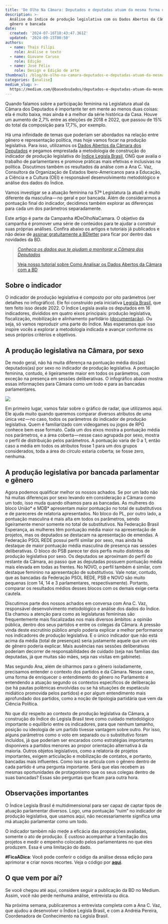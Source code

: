 ```yaml
---
title: 'De Olho Na Câmara: Deputados e deputadas atuam da mesma forma no parlamento?'
description: >-
  Análise do índice de produção legislativa com os Dados Abertos da Câmara por
  gênero e bancada
date:
  created: '2024-07-16T18:43:47.361Z'
  updated: '2024-09-15T00:50'
authors:
  - name: Thais Filipi
    role: Análise e texto
  - name: Giovane Caruso
    role: Edição
  - name: José Félix
    role: Design e Edição de arte
thumbnail: /blog/de-olho-na-camara-deputados-e-deputadas-atuam-da-mesma-forma-no-parlamento/image_0.png
categories: [analise]
medium_slug: >-
  https://medium.com/@basedosdados/deputados-e-deputadas-atuam-da-mesma-forma-no-parlamento-90786b721012
---
```


Quando falamos sobre a participação feminina na Legislatura atual da Câmara dos Deputados é importante ter em mente ao menos duas coisas: ela é muito baixa, mas ainda é a melhor da série histórica da Casa. Houve um aumento de 2,7% entre as eleições de 2018 e 2022, que passou de 15% do total da composição para 17,7%, por exemplo.

Há uma infinidade de temas que poderiam ser abordados na relação entre gênero e representação política, mas hoje vamos focar na produção legislativa. Para isso, utilizamos os [Dados Abertos da Câmara dos Deputados](https://basedosdados.org/dataset/3d388daa-2d20-49eb-8f55-6c561bef26b6) e pegamos emprestada a metodologia de construção do indicador de produção legislativa do [Índice Legisla Brasil](https://indice.legislabrasil.org/), ONG que avalia o trabalho de parlamentares e promove práticas mais efetivas e inclusivas na política. Discutimos também os resultados da análse com a Ana C. Vaz, Consultora da Organização de Estados Ibero-Americanos para a Educação, a Ciência e a Cultura (OEI) e responsável desenvolvimento metodológico e análise dos dados do Índice.

Vamos investigar se a atuação feminina na 57ª Legislatura (a atual) é muito diferente da masculina — no geral e por bancada. Além de considerarmos a pontuação final do indicador, decidimos também explorar as diferenças para cada um dos parâmetros separadamente.

Este artigo é parte da Campanha #DeOlhoNaCamara. O objetivo da campanha é promover uma série de conteúdos para te ajudar a construir suas próprias análises. Confira abaixo os artigos e tutoriais já publicados e não deixe de [assinar gratuitamente a BDletter](https://info.basedosdados.org/newsletter) para ficar por dentro das novidades da BD.

> [*Conheça os dados que te ajudam a monitorar a Câmara dos Deputados*](/blog/de-olho-na-camara-conheca-os-dados-que-te-ajudam-a-monitorar-a-camara-dos-deputados)
>
> [Veja nosso tutorial sobre Como Analisar os Dados Abertos da Câmara com a BD](/blog/de-olho-na-camara-como-analisar-os-dados-abertos-da-camara-dos-deputados)

## Sobre o indicador

O indicador de produção legislativa é composto por oito parâmetros (ver detalhes no infográfico). Ele foi construído pela iniciativa [Legisla Brasil](https://indice.legislabrasil.org/), que tem feito isso desde 2022. O Índice Legisla avalia os deputados em 16 indicadores, divididos em quatro eixos principais: produção legislativa, fiscalização, mobilização e alinhamento partidário ([documentação](https://drive.google.com/file/d/1Tie88VUYT9CzvRDtdMc8aU6CyGyCQ5BK/view)). Ou seja, só vamos reproduzir uma parte do Índice. Mas esperamos que isso inspire vocês a explorar a metodologia indicada e avançar conforme os seus próprios critérios e objetivos.

## A produção legislativa na Câmara, por sexo

De modo geral, não há muita diferença na pontuação média dos(as) deputados(as) por sexo no indicador de produção legislativa. A pontuação feminina, contudo, é ligeiramente maior em todos os parâmetros, com exceção na presença em sessões deliberativas. O infográfico abaixo mostra essas informações para Câmara como um todo e para as bancadas parlamentares.

<Image src="/blog/de-olho-na-camara-deputados-e-deputadas-atuam-da-mesma-forma-no-parlamento/image_0.png" caption="Audiodescrição do Infográfico Título Principal: Produção Legislativa na Câmara Subtítulo: Pontuação média de deputados(as) da atual legislatura nos parâmetros de produção legislativa, por gênero Gráfico Radar: O gráfico radar mostra a pontuação média dos deputados e deputadas em vários parâmetros de produção legislativa, com duas linhas representando mulheres (linha azul) e homens (linha verde). Parâmetros no gráfico radar: Votos em separado, Apresentação de projetos, Relevância das autorias"/>

Em primeiro lugar, vamos falar sobre o gráfico de radar, que utilizamos aqui. Ele ajuda muito quando queremos comparar diversos atributos de uma única vez — no caso, todos os parâmetros do indicador de produção legislativa. Quem é familiarizado com videogames ou jogos de RPG conhece bem esse formato. Cada um dos eixos mostra a pontuação média nos parâmetros, e a área coberta — nesse caso agrupada por sexo, mostra o perfil de distribuição pelos parâmetros. A pontuação varia de 0 a 1, então caso a média em todos os atributos fosse 1 para um dos grupos considerados, toda a área do círculo estaria coberta; se fosse zero, nenhuma.

## A produção legislativa por bancada parlamentar e gênero

Agora podemos qualificar melhor os nossos achados. Se por um lado não há muitas diferenças por sexo levando em consideração a Câmara como um todo, isso muda quando olhamos para as bancadas. As mulheres do bloco União* e MDB* apresentam maior pontuação no total de substitutivos e de pareceres de relatoria apresentados. No bloco do PL, por outro lado, a pontuação masculina é mais alta em todos os parâmetros, sendo ligeiramente menor somente no total de substitutivos. Na Federação Brasil Esperança, as mulheres têm pontuação média maior na apresentação de projetos, mas os deputados se destacam na apresentação de emendas. A Federação PSOL REDE possui perfil similar por sexo, mas ainda há destaque de maior pontuação média masculina de presença nas sessões deliberativas. O bloco do PSB parece ter dois perfis muito distintos de produção legislativa por sexo. Os deputados se aproximam do perfil do restante da Câmara, ao passo que as deputadas possuem pontuação média mais elevada em todas as frentes. No NOVO, o perfil também é similar, com destaque feminino na apresentação de substitutivos. Vale notar, contudo, que as bancadas da Federação PSOL REDE, PSB e NOVO são muito pequenas (com 14, 14 e 3 parlamentares, respectivamente). Portanto, comparar os resultados médios desses blocos com os demais exige certa cautela.

Discutimos parte dos nossos achados em conversa com Ana C. Vaz, responsável desenvolvimento metodológico e análise dos dados do Índice. Ela chamou a atenção para como as legislaturas femininas são frequentemente mais fiscalizadas nos mais diversos âmbitos: a opinião pública, dentro dos seus partidos e entre os colegas da Câmara. A pressão vinda deste escrutínio público amplo poderia explicar a melhor performance nos indicadores de produção legislativa. E o único indicador que não está acima da média (total de presenças) seria justamente aquele que um viés de gênero poderia explicar. Mais ausências nas sessões deliberativas poderiam decorrer de responsabilidades de cuidado (seja nas famílias das deputadas, já que muitas são mães, seja nas visitas em gabinete).

Mas segundo Ana, além de olharmos para o gênero isoladamente, precisamos entender o contexto dos partidos e da Câmara. Nesse caso, uma forma de enriquecer o entendimento do gênero no Parlamento é entendendo a atuação segundo os contextos específicos de deliberação (se há pautas polêmicas envolvidas ou se há situações de espetáculo midiático promovida pelos partidos) e por algum entendimento mais aprofundado dos partidos, como a noção de tipologia partidária que vem da Ciência Política.

No que diz respeito ao contexto de produção legislativa da Câmara, a construção do Índice do Legisla Brasil teve como cuidado metodológico importante o equilíbrio entre os indicadores, para que nenhum tamanho, posição ou ideologia de um partido tivesse vantagem sobre outro. Por isso, alguns parâmetros como o voto em separado ou o substitutivo foram incluídos, já que poderiam ser encarados como estratégias importantes disponíveis a partidos menores ao propor orientação alternativa à da maioria. Outros objetos legislativos, como a relatoria de projetos importantes, exigem articulação e mobilização de contatos, e portanto, bancadas mais influentes. Como isso se articula com o gênero dentro de cada partido é uma pergunta importante. Será que elas recebem as mesmas oportunidades de protagonismo que os seus colegas dentro de suas bancadas? Essas são perguntas que ficam para outra hora.

## Observações importantes

O Índice Legisla Brasil é multidimensional para ser capaz de captar tipos de atuação parlamentar diversos. Logo, uma pontuação “ruim” no indicador de produção legislativa, que usamos aqui, não necessariamente significa uma má atuação parlamentar como um todo.

O indicador também não mede a eficácia das proposições avaliadas, somente o ato de produção. É custoso acompanhar a tramitação dos projetos e medir o empenho colocado pelos parlamentares no que eles produzem. Essa é uma limitação do dado.

**#FicaADica**: Você pode conferir o código da análise dessa edição para aprimorar e criar novos recortes. Veja o código por [**aqui**](https://github.com/basedosdados/analises/blob/main/redes_sociais/br_dados_abertos_camara_20240618.ipynb).

## O que vem por aí?

Se você chegou até aqui, considere seguir a publicação da BD no Medium. Assim, você não perde nenhuma análise, entrevista ou dica.

Na próxima semana, publicaremos a entrevista completa com a Ana C. Vaz, que ajudou a desenvolver o Índice Legisla Brasil, e com a Andréia Pereira, Coordenadora de Conhecimento na Legisla Brasil.
